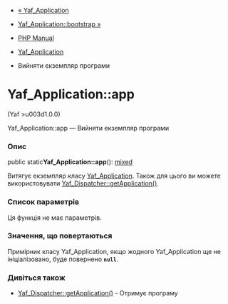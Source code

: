 - [« Yaf_Application](class.yaf-application.md)
- [Yaf_Application::bootstrap »](yaf-application.bootstrap.md)

- [PHP Manual](index.md)
- [Yaf_Application](class.yaf-application.md)
- Вийняти екземпляр програми

# Yaf_Application::app

(Yaf \>u003d1.0.0)

Yaf_Application::app — Вийняти екземпляр програми

### Опис

public static**Yaf_Application::app**():
[mixed](language.types.declarations.md#language.types.declarations.mixed)

Витягує екземпляр класу
[Yaf_Application](class.yaf-application.md). Також для цього ви можете
використовувати
[Yaf_Dispatcher::getApplication()](yaf-dispatcher.getapplication.md).

### Список параметрів

Ця функція не має параметрів.

### Значення, що повертаються

Примірник класу Yaf_Application, якщо жодного Yaf_Application ще не
ініціалізовано, буде повернено **`null`**.

### Дивіться також

- [Yaf_Dispatcher::getApplication()](yaf-dispatcher.getapplication.md) -
Отримує програму
